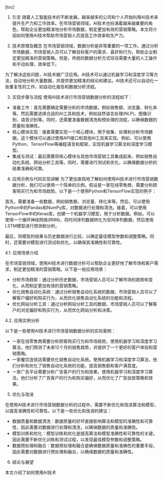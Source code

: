 
[toc]                    
                
                
1. 引言
随着人工智能技术的不断发展，越来越多的公司和个人开始利用AI技术来提升生产力和工作效率。在市场营销领域，AI技术也扮演着越来越重要的角色，帮助企业更加精准地分析市场数据，制定更加有效的营销策略。本文将介绍如何使用AI技术帮助市场营销人员提高工作效率和生产力。

2. 技术原理及概念
在市场营销领域，数据分析是非常重要的一项工作。通过分析市场数据，市场营销人员可以了解目标客户的需求、喜好和行为，帮助企业制定更加精准的营销策略。但是，传统的数据分析方式往往需要大量的人工操作和手动处理，效率低下。

为了解决这些问题，AI技术被广泛应用。AI技术可以通过机器学习和深度学习等方法，自动地分析大量数据，并提供更加精准的结论和建议。AI技术还可以自动化一些重复性的工作，如自动化报告和数据分析流程。

3. 实现步骤与流程
使用AI技术进行市场营销数据分析的流程如下：

- 准备工作：首先需要确定需要分析的市场数据，例如销售额、浏览量、转化率等。然后需要选择合适的AI工具和技术，例如自然语言处理(NLP)、图像识别、语音识别等。同时，还需要准备数据清洗和预处理的流程，以确保数据的质量和准确性。
- 核心模块实现：接着需要实现一个核心模块，用于收集、处理和分析市场数据。这个模块可以通过使用API接口和其他AI工具来实现。例如，可以使用Python、TensorFlow等编程语言和框架，实现机器学习算法和深度学习模型。
- 集成与测试：最后需要将核心模块与其他市场营销工具集成起来，例如销售自动化系统、网站分析工具等。同时，需要进行测试和优化，以确保数据分析的结果准确和可靠。

4. 应用示例与代码实现讲解
为了更加直观地了解如何使用AI技术进行市场营销数据分析，我们可以使用一个简单的示例。假设是一家在线零售商，需要分析顾客购买行为和市场趋势。以下是一个使用Python和TensorFlow实现的例子：

首先，需要准备一些数据，例如销售额、浏览量、转化率等。然后，可以使用Python中的Pandas和NumPy库，对数据进行处理和清洗。接着，可以使用TensorFlow中的Keras库，创建一个机器学习模型，用于分析数据。例如，可以使用一个循环神经网络(RNN)，将时间序列数据转化为空间序列数据，然后使用LSTM模型进行预测和分析。

最后，将模型的结果与历史数据进行比较，以确定最佳模型参数和调整策略。同时，还需要对模型进行测试和优化，以确保其准确性和可靠性。

4.1. 应用场景介绍

在市场营销领域，使用AI技术进行数据分析可以帮助企业更好地了解市场和客户需求，制定更加精准的营销策略。以下是一些应用场景：

- 分析市场趋势：通过分析历史数据，市场营销人员可以了解市场的趋势和变化，从而制定更加有效的营销策略。
- 优化销售自动化系统：通过分析销售自动化系统的数据，市场营销人员可以了解客户偏好和购买行为，从而优化销售自动化系统的功能和流程。
- 优化网站分析工具：通过分析网站分析工具的数据，市场营销人员可以了解客户的浏览偏好和购买行为，从而优化网站分析和决策。

4.2. 应用实例分析

以下是一些使用AI技术进行市场营销数据分析的实际案例：

- 一家在线零售商需要分析顾客购买行为和市场趋势。使用机器学习和深度学习算法，他们预测了未来12个月的销售趋势，并提供了一个更好的客户体验和营销策略。
- 一家餐饮连锁店需要优化销售自动化系统。使用机器学习和深度学习算法，他们分析和优化了销售自动化系统的功能，提高销售额和客户满意度。
- 一家广告平台需要分析广告客户的行为和效果。使用机器学习和深度学习算法，他们分析了广告客户的行为和购买偏好，从而优化了广告投放策略和效果。

5. 优化与改进

在使用AI技术进行市场营销数据分析的过程中，需要不断优化和改进算法和模型，以提高准确性和可靠性。以下是一些优化和改进的建议：

- 数据质量和数据清洗：数据质量的好坏直接影响算法和模型的准确性和可靠性，因此需要对数据进行处理和清洗，以确保数据的质量和准确性。
- 模型训练和优化：模型训练和优化是提高算法和模型准确性和可靠性的关键，因此需要不断优化训练和测试过程，以发现最佳模型参数和调整策略。
- 数据预处理和融合：数据预处理和融合是确保数据质量和准确性的重要手段，因此需要对数据进行预处理和融合，以确保数据的质量和准确性。

6. 结论与展望

本文介绍了如何使用AI技术


